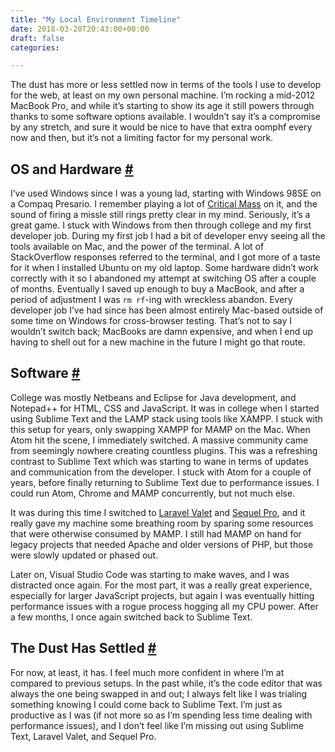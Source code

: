 ```yaml
---
title: "My Local Environment Timeline"
date: 2018-03-20T20:43:00+00:00
draft: false
categories: 

---
```

<p>The dust has more or less settled now in terms of the tools I use to develop for the web, at least on my own personal machine. I&#8217;m rocking a mid-2012 MacBook Pro, and while it&#8217;s starting to show its age it still powers through thanks to some software options available. I wouldn&#8217;t say it&#8217;s a compromise by any stretch, and sure it would be nice to have that extra oomphf every now and then, but it&#8217;s not a limiting factor for my personal work.</p>
<h2 id="os-and-hardware">OS and Hardware <a class="anchor" href="#os-and-hardware" title="OS and Hardware">#</a></h2>
<p>I&#8217;ve used Windows since I was a young lad, starting with Windows 98SE on a Compaq Presario. I remember playing a lot of <a href="http://www.windowsgames.co.uk/critical.html" target="_blank" rel="noopener">Critical Mass</a> on it, and the sound of firing a missle still rings pretty clear in my mind. Seriously, it&#8217;s a great game. I stuck with Windows from then through college and my first developer job. During my first job I had a bit of developer envy seeing all the tools available on Mac, and the power of the terminal. A lot of StackOverflow responses referred to the terminal, and I got more of a taste for it when I installed Ubuntu on my old laptop. Some hardware didn&#8217;t work correctly with it so I abandoned my attempt at switching OS after a couple of months. Eventually I saved up enough to buy a MacBook, and after a period of adjustment I was <code>rm rf</code>-ing with wreckless abandon. Every developer job I&#8217;ve had since has been almost entirely Mac-based outside of some time on Windows for cross-browser testing. That&#8217;s not to say I wouldn&#8217;t switch back; MacBooks are damn expensive, and when I end up having to shell out for a new machine in the future I might go that route.</p>
<h2 id="software">Software <a class="anchor" href="#software" title="Software">#</a></h2>
<p>College was mostly Netbeans and Eclipse for Java development, and Notepad++ for HTML, CSS and JavaScript. It was in college when I started using Sublime Text and the LAMP stack using tools like XAMPP. I stuck with this setup for years, only swapping XAMPP for MAMP on the Mac. When Atom hit the scene, I immediately switched. A massive community came from seemingly nowhere creating countless plugins. This was a refreshing contrast to Sublime Text which was starting to wane in terms of updates and communication from the developer. I stuck with Atom for a couple of years, before finally returning to Sublime Text due to performance issues. I could run Atom, Chrome and MAMP concurrently, but not much else. </p>
<p>It was during this time I switched to <a href="https://laravel.com/docs/5.6/valet" target="_blank" rel="noopener">Laravel Valet</a> and <a href="https://www.sequelpro.com/" target="_blank" rel="noopener">Sequel Pro</a>, and it really gave my machine some breathing room by sparing some resources that were otherwise consumed by MAMP. I still had MAMP on hand for legacy projects that needed Apache and older versions of PHP, but those were slowly updated or phased out. </p>
<p>Later on, Visual Studio Code was starting to make waves, and I was distracted once again. For the most part, it was a really great experience, especially for larger JavaScript projects, but again I was eventually hitting performance issues with a rogue process hogging all my CPU power. After a few months, I once again switched back to Sublime Text.</p>
<h2 id="the-dust-has-settled">The Dust Has Settled <a class="anchor" href="#the-dust-has-settled" title="The Dust Has Settled">#</a></h2>
<p>For now, at least, it has. I feel much more confident in where I&#8217;m at compared to previous setups. In the past while, it&#8217;s the code editor that was always the one being swapped in and out; I always felt like I was trialing something knowing I could come back to Sublime Text. I&#8217;m just as productive as I was (if not more so as I&#8217;m spending less time dealing with performance issues), and I don&#8217;t feel like I&#8217;m missing out using Sublime Text, Laravel Valet, and Sequel Pro.</p>